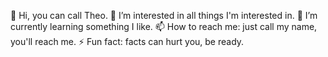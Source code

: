 👋 Hi, you can call Theo.
👀 I’m interested in all things I'm interested in.
🌱 I’m currently learning something I like.
📫 How to reach me: just call my name, you'll reach me.
⚡ Fun fact: facts can hurt you, be ready.
<!---
TheoElf/TheoElf is a ✨ special ✨ repository because its `README.md` (this file) appears on your GitHub profile.
You can click the Preview link to take a look at your changes.
--->
